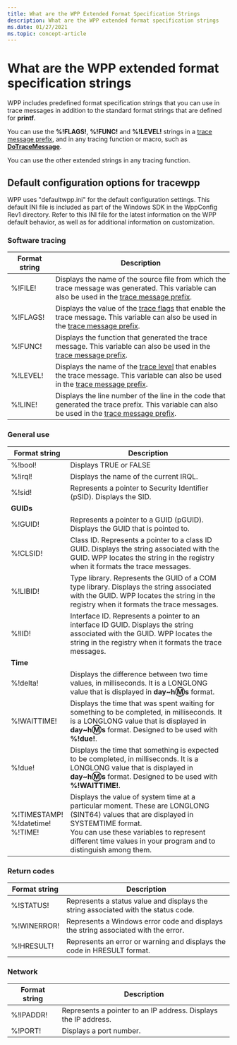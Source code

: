 ```yaml
---
title: What are the WPP Extended Format Specification Strings
description: What are the WPP extended format specification strings
ms.date: 01/27/2021
ms.topic: concept-article
---
```


# What are the WPP extended format specification strings

WPP includes predefined format specification strings that you can use in trace messages in addition to the standard format strings that are defined for **printf**.

You can use the **%!FLAGS!**, **%!FUNC!** and **%!LEVEL!** strings in a [trace message prefix](trace-message-prefix.md), and in any tracing function or macro, such as [**DoTraceMessage**](/previous-versions/windows/hardware/previsioning-framework/ff544918(v=vs.85)).

You can use the other extended strings in any tracing function.

## Default configuration options for tracewpp

WPP uses "defaultwpp.ini" for the default configuration settings. This default INI file is included as part of the Windows SDK in the WppConfig Rev1 directory. Refer to this INI file for the latest information on the WPP default behavior, as well as for additional information on customization.

### Software tracing

| Format string | Description                                                                                                                                                                    |
|---------------|--------------------------------------------------------------------------------------------------------------------------------------------------------------------------------|
| %!FILE!       | Displays the name of the source file from which the trace message was generated. This variable can also be used in the [trace message prefix](trace-message-prefix.md).        |
| %!FLAGS!      | Displays the value of the [trace flags](trace-flags.md) that enable the trace message. This variable can also be used in the  [trace message prefix](trace-message-prefix.md). |
| %!FUNC!       | Displays the function that generated the trace message. This variable can also be used in the [trace message prefix](trace-message-prefix.md).                                 |
| %!LEVEL!      | Displays the name of the [trace level](trace-level.md)  that enables the trace message. This variable can also be used in the [trace message prefix](trace-message-prefix.md). |
| %!LINE!       | Displays the line number of the line in the code that generated the trace prefix. This variable can also be used in the [trace message prefix](trace-message-prefix.md).       |

### General use

| Format string | Description                            |
|---------------|----------------------------------------|
| %!bool!       | Displays TRUE or FALSE                 |
| %!irql!       | Displays the name of the current IRQL. |
|%!sid!|Represents a pointer to Security Identifier (pSID). Displays the SID.|
|**GUIDs**| |
|%!GUID!|Represents a pointer to a GUID (pGUID). Displays the GUID that is pointed to.|
|%!CLSID!|Class ID. Represents a pointer to a class ID GUID. Displays the string associated with the GUID. WPP locates the string in the registry when it formats the trace messages.|
|%!LIBID!|Type library. Represents the GUID of a COM type library. Displays the string associated with the GUID. WPP locates the string in the registry when it formats the trace messages.|
|%!IID!|Interface ID. Represents a pointer to an interface ID GUID. Displays the string associated with the GUID. WPP locates the string in the registry when it formats the trace messages.|
|**Time**| |
|%!delta!|Displays the difference between two time values, in milliseconds. It is a LONGLONG value that is displayed in **day~h:m:s** format.|
|%!WAITTIME!|Displays the time that was spent waiting for something to be completed, in milliseconds. It is a LONGLONG value that is displayed in **day~h:m:s** format. Designed to be used with **%!due!**.|
|%!due!|Displays the time that something is expected to be completed, in milliseconds. It is a LONGLONG value that is displayed in **day~h:m:s** format. Designed to be used with **%!WAITTIME!**.|
|%!TIMESTAMP! </br>%!datetime! </br> %!TIME!|Displays the value of system time at a particular moment. These are LONGLONG (SINT64) values that are displayed in SYSTEMTIME format.</br>You can use these variables to represent different time values in your program and to distinguish among them.|

### Return codes

|Format string|Description|
|----|----|
|%!STATUS!|Represents a status value and displays the string associated with the status code.|
|%!WINERROR!|Represents a Windows error code and displays the string associated with the error.|
|%!HRESULT!|Represents an error or warning and displays the code in HRESULT format.|

### Network
|Format string|Description|
|----|----|
|%!IPADDR!|Represents a pointer to an IP address. Displays the IP address.|
|%!PORT!|Displays a port number.|
